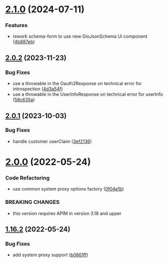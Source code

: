 # [2.1.0](https://github.com/gravitee-io/gravitee-resource-oauth2-provider-generic/compare/2.0.2...2.1.0) (2024-07-11)


### Features

* rework schema-form to use new GioJsonSchema Ui component ([4b887eb](https://github.com/gravitee-io/gravitee-resource-oauth2-provider-generic/commit/4b887ebc72c633f2332647b20c97383c2bb67115))

## [2.0.2](https://github.com/gravitee-io/gravitee-resource-oauth2-provider-generic/compare/2.0.1...2.0.2) (2023-11-23)


### Bug Fixes

* use a throwable in the Oauth2Response on technical error for introspection ([4d3a54f](https://github.com/gravitee-io/gravitee-resource-oauth2-provider-generic/commit/4d3a54fc9a4ee00848f39264b4eacb3609f687a7))
* use a throwable in the UserInfoResponse on technical error for userInfo ([58c635a](https://github.com/gravitee-io/gravitee-resource-oauth2-provider-generic/commit/58c635afebb04877a35f6acdb7022f7eefdd00af))

## [2.0.1](https://github.com/gravitee-io/gravitee-resource-oauth2-provider-generic/compare/2.0.0...2.0.1) (2023-10-03)


### Bug Fixes

* handle customer userClaim ([3ef2136](https://github.com/gravitee-io/gravitee-resource-oauth2-provider-generic/commit/3ef213644cc2ac3ec72c5960d986de56653d58e4))

# [2.0.0](https://github.com/gravitee-io/gravitee-resource-oauth2-provider-generic/compare/1.16.2...2.0.0) (2022-05-24)


### Code Refactoring

* use common system proxy options factory ([0f04e1b](https://github.com/gravitee-io/gravitee-resource-oauth2-provider-generic/commit/0f04e1bcfea3ed624b44333ce47f09f765935ba0))


### BREAKING CHANGES

* this version requires APIM in version 3.18 and upper

## [1.16.2](https://github.com/gravitee-io/gravitee-resource-oauth2-provider-generic/compare/1.16.1...1.16.2) (2022-05-24)


### Bug Fixes

* add system proxy support ([b0861ff](https://github.com/gravitee-io/gravitee-resource-oauth2-provider-generic/commit/b0861ff8996f216ffa7398e393fb6207583fb161))
